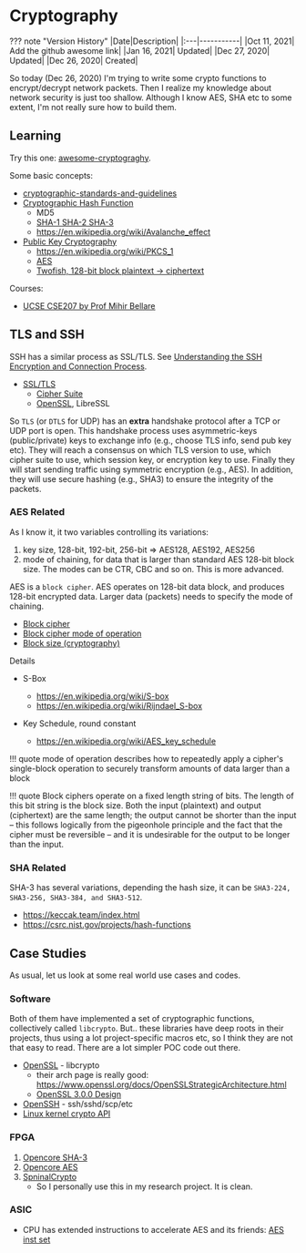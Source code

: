 # Cryptography

??? note "Version History"
	|Date|Description|
	|:---|-----------|
	|Oct 11, 2021| Add the github awesome link|
	|Jan 16, 2021| Updated|
	|Dec 27, 2020| Updated|
	|Dec 26, 2020| Created|

So today (Dec 26, 2020)
I'm trying to write some crypto functions to encrypt/decrypt network packets.
Then I realize my knowledge about network security is just too shallow.
Although I know AES, SHA etc to some extent,
I'm not really sure how to build them.

## Learning

Try this one: [awesome-cryptograghy](https://github.com/sobolevn/awesome-cryptography).

Some basic concepts:

- [cryptographic-standards-and-guidelines](https://csrc.nist.gov/projects/cryptographic-standards-and-guidelines/example-values#aHashing)
- [Cryptographic Hash Function](https://en.wikipedia.org/wiki/Cryptographic_hash_function)
    - MD5
    - [SHA-1 SHA-2 SHA-3](https://en.wikipedia.org/wiki/Secure_Hash_Algorithms)
    - https://en.wikipedia.org/wiki/Avalanche_effect
- [Public Key Cryptography](https://en.wikipedia.org/wiki/Public-key_cryptography)
    - https://en.wikipedia.org/wiki/PKCS_1
    - [AES](https://en.wikipedia.org/wiki/Advanced_Encryption_Standard)
    - [Twofish, 128-bit block plaintext -> ciphertext](https://en.wikipedia.org/wiki/Twofish)

Courses:

- [UCSE CSE207 by Prof Mihir Bellare](https://cseweb.ucsd.edu/~mihir/cse207/index.html)

## TLS and SSH

SSH has a similar process as SSL/TLS.
See [Understanding the SSH Encryption and Connection Process](https://www.digitalocean.com/community/tutorials/understanding-the-ssh-encryption-and-connection-process).

- [SSL/TLS](https://en.wikipedia.org/wiki/Transport_Layer_Security)
    - [Cipher Suite](https://en.wikipedia.org/wiki/Cipher_suite)
    - [OpenSSL](https://www.openssl.org/), LibreSSL

So `TLS` (or `DTLS` for UDP) has an **extra** handshake protocol after a TCP or UDP port is open.
This handshake process uses asymmetric-keys (public/private) keys to exchange info (e.g., choose TLS info, send pub key etc).
They will reach a consensus on which TLS version to use, which cipher suite to use, which session key, or encryption key to use.
Finally they will start sending traffic using symmetric encryption (e.g., AES).
In addition, they will use secure hashing (e.g., SHA3) to ensure the integrity of the packets.

### AES Related

As I know it, it two variables controlling its variations:
1) key size, 128-bit, 192-bit, 256-bit => AES128, AES192, AES256
2) mode of chaining, for data that is larger than standard AES 128-bit block size.
   The modes can be CTR, CBC and so on. This is more advanced.

AES is a `block cipher`. AES operates on 128-bit data block, and produces 128-bit encrypted data.
Larger data (packets) needs to specify the mode of chaining.

- [Block cipher](https://en.wikipedia.org/wiki/Block_cipher)
- [Block cipher mode of operation](https://en.wikipedia.org/wiki/Block_cipher_mode_of_operation)
- [Block size (cryptography)](https://en.wikipedia.org/wiki/Block_size_(cryptography))

Details

- S-Box
    - https://en.wikipedia.org/wiki/S-box
    - https://en.wikipedia.org/wiki/Rijndael_S-box

- Key Schedule, round constant
    - https://en.wikipedia.org/wiki/AES_key_schedule

!!! quote
    mode of operation describes how to repeatedly apply
    a cipher's single-block operation to securely transform
    amounts of data larger than a block

!!! quote
	Block ciphers operate on a fixed length string of bits. The length of this bit string is the block size. Both the input (plaintext) and output (ciphertext) are the same length; the output cannot be shorter than the input – this follows logically from the pigeonhole principle and the fact that the cipher must be reversible – and it is undesirable for the output to be longer than the input.

### SHA Related

SHA-3 has several variations, depending the hash size, it can be `SHA3-224, SHA3-256, SHA3-384, and SHA3-512`.

- https://keccak.team/index.html
- https://csrc.nist.gov/projects/hash-functions

## Case Studies

As usual, let us look at some real world use cases and codes.

### Software

Both of them have implemented a set of cryptographic functions, collectively called `libcrypto`.
But.. these libraries have deep roots in their projects, thus using a lot project-specific macros etc,
so I think they are not that easy to read.
There are a lot simpler POC code out there.

- [OpenSSL](https://www.openssl.org/) - libcrypto
    - their arch page is really good: https://www.openssl.org/docs/OpenSSLStrategicArchitecture.html
    - [OpenSSL 3.0.0 Design](https://www.openssl.org/docs/OpenSSL300Design.html)
- [OpenSSH](https://github.com/openssh/openssh-portable) - ssh/sshd/scp/etc
- [Linux kernel crypto API](https://www.kernel.org/doc/html/latest/crypto/index.html)

### FPGA

1. [Opencore SHA-3](https://opencores.org/projects/sha3)
2. [Opencore AES](https://opencores.org/projects/tiny_aes)
3. [SpninalCrypto](https://github.com/SpinalHDL/SpinalCrypto)
    - So I personally use this in my research project. It is clean.

### ASIC

- CPU has extended instructions to accelerate AES and its friends: [AES inst set](https://en.wikipedia.org/wiki/AES_instruction_set)
